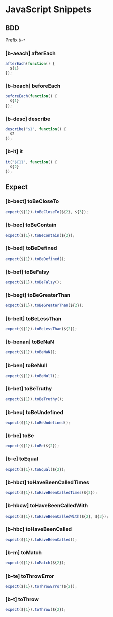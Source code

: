 # JavaScript Snippets

## BDD

Prefix `b-*`

### [b-aeach] afterEach

```javascript
afterEach(function() {
  ${1}
});
```

### [b-beach] beforeEach

```javascript
beforeEach(function() {
  ${1}
});
```

### [b-desc] describe

```javascript
describe("$1", function() {
  $2
});
```

### [b-it] it

```javascript
it("${1}", function() {
  ${2}
});
```

## Expect

### [b-bect] toBeCloseTo

```javascript
expect(${1}).toBeCloseTo(${2}, ${3});
```

### [b-bec] toBeContain

```javascript
expect(${1}).toBeContain(${2});
```

### [b-bed] toBeDefined

```javascript
expect(${1}).toBeDefined();
```

### [b-bef] toBeFalsy

```javascript
expect(${1}).toBeFalsy();
```

### [b-begt] toBeGreaterThan

```javascript
expect(${1}).toBeGreaterThan(${2});
```

### [b-belt] toBeLessThan

```javascript
expect(${1}).toBeLessThan(${2});
```

### [b-benan] toBeNaN

```javascript
expect(${1}).toBeNaN();
```

### [b-ben] toBeNull

```javascript
expect(${1}).toBeNull();
```

### [b-bet] toBeTruthy

```javascript
expect(${1}).toBeTruthy();
```

### [b-beu] toBeUndefined

```javascript
expect(${1}).toBeUndefined();
```

### [b-be] toBe

```javascript
expect(${1}).toBe(${2});
```

### [b-e] toEqual

```javascript
expect(${1}).toEqual(${2});
```

### [b-hbct] toHaveBeenCalledTimes

```javascript
expect(${1}).toHaveBeenCalledTimes(${2});
```

### [b-hbcw] toHaveBeenCalledWith

```javascript
expect(${1}).toHaveBeenCalledWith(${2}, ${3});
```

### [b-hbc] toHaveBeenCalled

```javascript
expect(${1}).toHaveBeenCalled();
```

### [b-m] toMatch

```javascript
expect(${1}).toMatch(${2});
```

### [b-te] toThrowError

```javascript
expect(${1}).toThrowError(${2});
```

### [b-t] toThrow

```javascript
expect(${1}).toThrow(${2});
```
